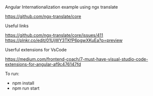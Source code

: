 Angular Internationalization example using ngx translate

https://github.com/ngx-translate/core

Useful links

https://github.com/ngx-translate/core/issues/411
https://plnkr.co/edit/01UjWY3TKfP6pgwXKuEa?p=preview


Userful extensions for VsCode

https://medium.com/frontend-coach/7-must-have-visual-studio-code-extensions-for-angular-af9c476147fd


To run:
 - npm install
 - npm run start